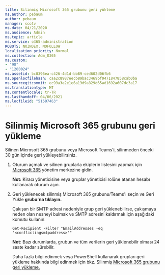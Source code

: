 ```yaml
---
title: Silinmiş Microsoft 365 grubunu geri yükleme
ms.author: pebaum
author: pebaum
manager: scotv
ms.date: 04/21/2020
ms.audience: Admin
ms.topic: article
ms.service: o365-administration
ROBOTS: NOINDEX, NOFOLLOW
localization_priority: Normal
ms.collection: Adm_O365
ms.custom:
- "98"
- "1200024"
ms.assetid: bc0396ea-c426-4d1d-bb89-ced602d06fb6
ms.openlocfilehash: caa2c8987eecb89bac3469bf9471847858cab0ba
ms.sourcegitcommit: ec99a3a2e1e6a13d9a829d65ad1692a607dc3a17
ms.translationtype: MT
ms.contentlocale: tr-TR
ms.lasthandoff: 04/06/2021
ms.locfileid: "51597463"
---
```

# <a name="restore-a-deleted-microsoft-365-group"></a>Silinmiş Microsoft 365 grubunu geri yükleme

Silinen Microsoft 365 grubunu veya Microsoft Teams'i, silinmeden önceki 30 gün içinde geri yükleyebilirsiniz.

1. Oturum açmak ve silinen gruplarla ekiplerin listesini yapmak için [Microsoft 365](https://aka.ms/RestoreDeletedGroup) yönetim merkezine gidin.

    **Not:** Kiracı yöneticisine veya gruplar yöneticisi rolüne atanan hesabı kullanarak oturum açın.

1. Geri yüklenecek silinmiş Microsoft 365 grubunu/Teams'i seçin ve Geri Yükle **grubu'na tıklayın.**

    Çakışan bir SMTP adresi nedeniyle grup geri yüklenebilirse, çakışmaya neden olan nesneyi bulmak ve SMTP adresini kaldırmak için aşağıdaki komutu kullanın:

    `Get-Recipient -Filter "EmailAddresses -eq '<conflictingsmtpaddress>'"`

    **Not:** Bazı durumlarda, grubun ve tüm verilerin geri yüklenebilir olması 24 saate kadar sürebilir.

    Daha fazla bilgi edinmek veya PowerShell kullanarak grupları geri yükleme hakkında bilgi edinmek için bkz. Silinmiş [Microsoft 365 grubunu geri yükleme.](https://go.microsoft.com/fwlink/?linkid=867802)